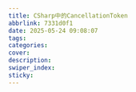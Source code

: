 ```yaml
---
title: CSharp中的CancellationToken
abbrlink: 7331d0f1
date: 2025-05-24 09:08:07
tags:
categories:
cover:
description:
swiper_index:
sticky:
---
```

